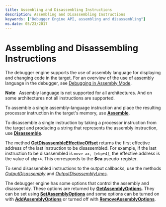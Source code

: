 ```yaml
---
title: Assembling and Disassembling Instructions
description: Assembling and Disassembling Instructions
keywords: ["Debugger Engine API, assembling and disassembling"]
ms.date: 05/23/2017
---
```


# Assembling and Disassembling Instructions


The debugger engine supports the use of assembly language for displaying and changing code in the target. For an overview of the use of assembly language in the debugger, see [Debugging in Assembly Mode](debugging-in-assembly-mode.md).

**Note**   Assembly language is not supported for all architectures. And on some architectures not all instructions are supported.

 

To assemble a single assembly-language instruction and place the resulting processor instruction in the target's memory, use [**Assemble**](/windows-hardware/drivers/ddi/dbgeng/nf-dbgeng-idebugcontrol3-assemble).

To disassemble a single instruction by taking a processor instruction from the target and producing a string that represents the assembly instruction, use [**Disassemble**](/windows-hardware/drivers/ddi/dbgeng/nf-dbgeng-idebugcontrol3-disassemble).

The method [**GetDisassembleEffectiveOffset**](/windows-hardware/drivers/ddi/dbgeng/nf-dbgeng-idebugcontrol3-getdisassembleeffectiveoffset) returns the first effective address of the last instruction to be disassembled. For example, if the last instruction to be disassembled is `move ax, [ebp+4]`, the effective address is the value of `ebp+4`. This corresponds to the **$ea** pseudo-register.

To send disassembled instructions to the output callbacks, use the methods [*OutputDisassembly*](/windows-hardware/drivers/ddi/dbgeng/nf-dbgeng-idebugcontrol3-outputdisassembly) and [*OutputDisassemblyLines*](/windows-hardware/drivers/ddi/dbgeng/nf-dbgeng-idebugcontrol3-outputdisassemblylines).

The debugger engine has some options that control the assembly and disassembly. These options are returned by [**GetAssemblyOptions**](/windows-hardware/drivers/ddi/dbgeng/nf-dbgeng-idebugcontrol3-getassemblyoptions). They can be set using [**SetAssemblyOptions**](/windows-hardware/drivers/ddi/dbgeng/nf-dbgeng-idebugcontrol3-setassemblyoptions) and some options can be turned on with [**AddAssemblyOptions**](/windows-hardware/drivers/ddi/dbgeng/nf-dbgeng-idebugcontrol3-addassemblyoptions) or turned off with [**RemoveAssemblyOptions**](/windows-hardware/drivers/ddi/dbgeng/nf-dbgeng-idebugcontrol3-removeassemblyoptions).

 

